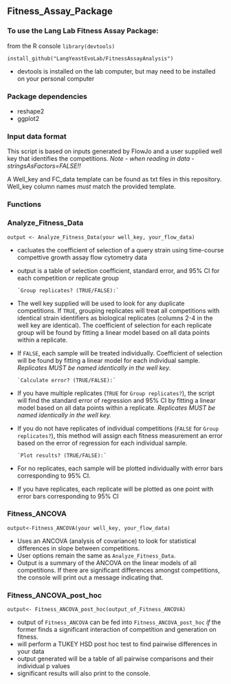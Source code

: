 ## Fitness_Assay_Package

### To use the Lang Lab Fitness Assay Package: 

from the R console 
`library(devtools)`  

`install_github("LangYeastEvoLab/FitnessAssayAnalysis")`

- devtools is installed on the lab computer, but may need to be installed on your personal computer

### Package dependencies
- reshape2
- ggplot2

### Input data format

This script is based on inputs generated by FlowJo and a user supplied well key that identifies the competitions. 
*Note - when reading in data - stringsAsFactors=FALSE!!*<br/>

A Well_key and FC_data template can be found as txt files in this repository. Well_key column names *must* match the provided template. 


### Functions

### Analyze_Fitness_Data
`output <- Analyze_Fitness_Data(your well_key, your_flow_data)` 
- cacluates the coefficient of selection of a query strain using time-course compettive growth assay flow cytometry data
- output is a table of selection coefficient, standard error, and 95% CI for each competition or replicate group

      `Group replicates? (TRUE/FALSE):` 

- The well key supplied will be used to look for any duplicate competitions. If `TRUE`, grouping replicates will treat all competitions with identical strain identifiers as biological replicates (columns 2-4 in the well  key are identical). The coefficient of selection for each replicate group will be found by fitting a linear model based on all data points within a replicate. 
- If `FALSE`, each sample will be treated individually. Coefficient of selection will be found by fitting a linear model for each individual sample. 
*Replicates MUST be named identically in the well key.*

      `Calculate error? (TRUE/FALSE):` 

- If you have multiple replicates (`TRUE` for `Group replicates?`), the script will find the standard error of regression and 95% CI by fitting a linear model based on all data points within a replicate. 
*Replicates MUST be named identically in the well key.*
- If you do not have replicates of individual competitions (`FALSE` for `Group replicates?`), this method will assign each fitness measurement an error based on the error of regression for each individual sample. 

      `Plot results? (TRUE/FALSE):` 

- For no replicates, each sample will be plotted individually with error bars corresponding to 95% CI. 
- If you have replicates, each replicate will be plotted as one point with error bars corresponding to 95% CI

 ### Fitness_ANCOVA
 `output<-Fitness_ANCOVA(your well_key, your_flow_data)` 
- Uses an ANCOVA (analysis of covariance) to look for statistical differences in slope between competitions.
- User options remain the same as `Analyze_Fitness_Data`. 
- Output is a summary of the ANCOVA on the linear models of all competitions. If there are significant differences amongst competitions, the console will print out a message indicating that. 

### Fitness_ANCOVA_post_hoc
`output<- Fitness_ANCOVA_post_hoc(output_of_Fitness_ANCOVA)`
- output of `Fitness_ANCOVA` can be fed into `Fitness_ANCOVA_post_hoc` *if* the former finds a significant interaction of competition and generation on fitness. 
- will perform a TUKEY HSD post hoc test to find pairwise differences in your data 
- output generated will be a table of all pairwise comparisons and their individual p values 
- significant results will also print to the console. 



